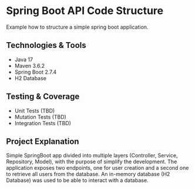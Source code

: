 # Spring Boot API Code Structure

Example how to structure a simple spring boot application.

## Technologies & Tools

- Java 17
- Maven 3.6.2
- Spring Boot 2.7.4
- H2 Database

## Testing & Coverage

- Unit Tests (TBD)
- Mutation Tests (TBD)
- Integration Tests (TBD)

## Project Explanation

Simple SpringBoot app divided into multiple layers (Controller, Service, Repository, Model), with the purpose of simplify the development.
The application exposes two endpoints, one for user creation and a second one to retrieve all users from the database.
An in-memory database (H2 Database) was used to be able to interact with a database.